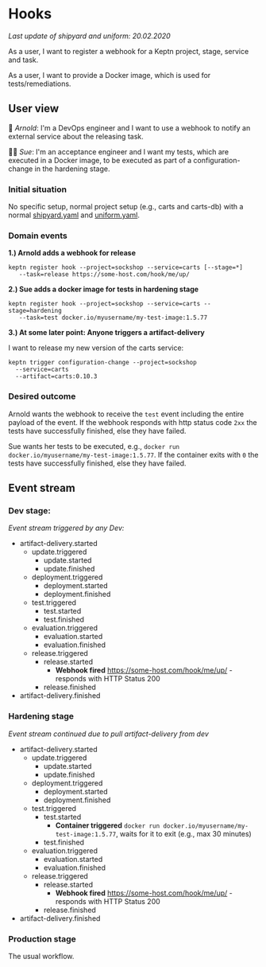 # Hooks

*Last update of shipyard and uniform: 20.02.2020*

As a user, I want to register a webhook for a Keptn project, stage, service and task.

As a user, I want to provide a Docker image, which is used for tests/remediations​.

## User view

:man: *Arnold*: I'm a DevOps engineer and I want to use a webhook to notify an external service about the releasing task.

:blonde_woman: *Sue*: I'm an acceptance engineer and I want my tests, which are executed in a Docker image, to be executed as part of a configuration-change in the hardening stage.

### Initial situation

No specific setup, normal project setup (e.g., carts and carts-db) with a normal [shipyard.yaml](../0_basics/shipyard.yaml) and [uniform.yaml](../0_basics/shipyard.yaml).

### Domain events

**1.) Arnold adds a webhook for release**

```console
keptn register hook --project=sockshop --service=carts [--stage=*] 
   --task=release https://some-host.com/hook/me/up/
```

**2.) Sue adds a docker image for tests in hardening stage**

```console
keptn register hook --project=sockshop --service=carts --stage=hardening 
   --task=test docker.io/myusername/my-test-image:1.5.77
```

**3.) At some later point: Anyone triggers a artifact-delivery**

I want to release my new version of the carts service: 
```console
keptn trigger configuration-change --project=sockshop
  --service=carts
  --artifact=carts:0.10.3
```

### Desired outcome

Arnold wants the webhook to receive the `test` event including the entire payload of the event. If the webhook responds with http status code `2xx` the tests have successfully finished, else they have failed.

Sue wants her tests to be executed, e.g., `docker run docker.io/myusername/my-test-image:1.5.77`. If the container exits with `0` the tests have successfully finished, else they have failed.

## Event stream

### Dev stage:

*Event stream triggered by any Dev:* 

- artifact-delivery.started
  - update.triggered 
    - update.started
    - update.finished
  - deployment.triggered 
    - deployment.started
    - deployment.finished
  - test.triggered
    - test.started
    - test.finished
  - evaluation.triggered
    - evaluation.started
    - evaluation.finished
  - release.triggered
    - release.started
      - **Webhook fired** https://some-host.com/hook/me/up/ - responds with HTTP Status 200
    - release.finished
- artifact-delivery.finished 

### Hardening stage

*Event stream continued due to pull artifact-delivery from dev* 

- artifact-delivery.started
  - update.triggered 
    - update.started
    - update.finished
  - deployment.triggered 
    - deployment.started 
    - deployment.finished
  - test.triggered
    - test.started
      - **Container triggered** ``docker run docker.io/myusername/my-test-image:1.5.77``, waits for it to exit (e.g., max 30 minutes)
    - test.finished
  - evaluation.triggered
    - evaluation.started
    - evaluation.finished
  - release.triggered
    - release.started
      - **Webhook fired** https://some-host.com/hook/me/up/ - responds with HTTP Status 200
    - release.finished
- artifact-delivery.finished  

### Production stage

The usual workflow.